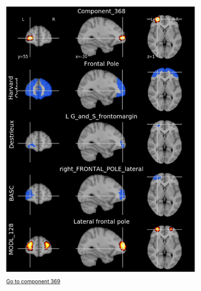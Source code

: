 


![368](preliminary/368.jpg "Component 368")

[Go to component 369](https://parietal-inria.github.io/MODL_atlas/512/369 "Component 369")